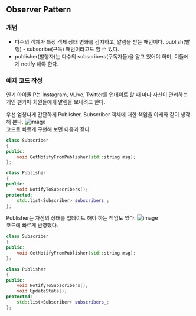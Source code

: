 ## Observer Pattern

### 개념

* 다수의 객체가 특정 객체 상태 변화를 감지하고, 알림을 받는 패턴이다. publish(발행) - subscribe(구독) 패턴이라고도 할 수 있다.
* publisher(발행자)는 다수의 subscribers(구독자들)을 알고 있어야 하며, 이들에게 notify 해야 한다.

### 예제 코드 작성

인기 아이돌 P는 Instagram, VLive, Twitter를 업데이트 할 때 마다 자신이 관리하는 개인 팬카페 회원들에게 알림을 보내려고 한다. 

우선 엄청나게 간단하게 Publisher, Subscriber 객체에 대한 책임을 아래와 같이 생각해 본다.
![image](https://user-images.githubusercontent.com/5865308/209095040-c2f21adc-4bf0-4977-87ab-bcaf8ded921b.png)   
코드로 빠르게 구현해 보면 다음과 같다.
```c++
class Subscriber
{
public:
    void GetNotifyFromPublisher(std::string msg);
};

class Publisher
{
public:
    void NotifyToSubscribers();
protected:
    std::list<Subscriber> subscribers_;
};
```
   
Publisher는 자신의 상태를 업데이트 해야 하는 책임도 있다.
![image](https://user-images.githubusercontent.com/5865308/209096521-92e696f7-22f0-4b82-b7b5-3123cbad0697.png)   
코드에 빠르게 반영했다.
```c++
class Subscriber
{
public:
    void GetNotifyFromPublisher(std::string msg);
};

class Publisher
{
public:
    void NotifyToSubscribers();
    void UpdateState();
protected:
    std::list<Subscriber> subscribers_;
};
```
